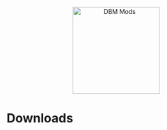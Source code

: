 <p align="center">
  <a title="DBM Mods" href="https://discord.gg/djcvWRpgHm" target="_blank">
    <img src="https://cdn.discordapp.com/attachments/1115087811855515699/1139404854524125254/R7eAAvj.png" width="200" alt="DBM Mods" />
  </a>
</p>

# Downloads
